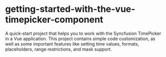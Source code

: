 # getting-started-with-the-vue-timepicker-component
A quick-start project that helps you to work with the Syncfusion TimePicker in a Vue application. This project contains simple code customization, as well as some important features like setting time values, formats, placeholders, range restrictions, and mask support.
